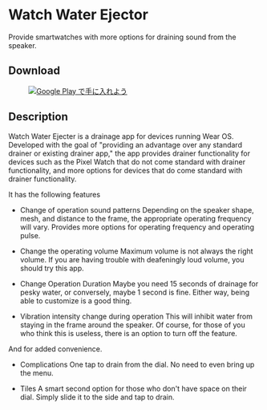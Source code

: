 # Watch Water Ejector
Provide smartwatches with more options for draining sound from the speaker.

## Download
<figure class="wp-block-image"><a href="https://play.google.com/store/apps/details?id=net.taksas.apps.watchwaterejecter&amp;pcampaignid=pcampaignidMKT-Other-global-all-co-prtnr-py-PartBadge-Mar2515-1"><img src="https://play.google.com/intl/ja/badges/static/images/badges/ja_badge_web_generic.png" alt="Google Play で手に入れよう"/></a></figure>

## Description
Watch Water Ejecter is a drainage app for devices running Wear OS.
Developed with the goal of "providing an advantage over any standard drainer or existing drainer app," the app provides drainer functionality for devices such as the Pixel Watch that do not come standard with drainer functionality, and more options for devices that do come standard with drainer functionality.

It has the following features
- Change of operation sound patterns
Depending on the speaker shape, mesh, and distance to the frame, the appropriate operating frequency will vary. Provides more options for operating frequency and operating pulse.

- Change the operating volume
Maximum volume is not always the right volume. If you are having trouble with deafeningly loud volume, you should try this app.

- Change Operation Duration
Maybe you need 15 seconds of drainage for pesky water, or conversely, maybe 1 second is fine. Either way, being able to customize is a good thing.

- Vibration intensity change during operation
This will inhibit water from staying in the frame around the speaker. Of course, for those of you who think this is useless, there is an option to turn off the feature.



And for added convenience.
- Complications
One tap to drain from the dial. No need to even bring up the menu.

- Tiles
A smart second option for those who don't have space on their dial. Simply slide it to the side and tap to drain.
